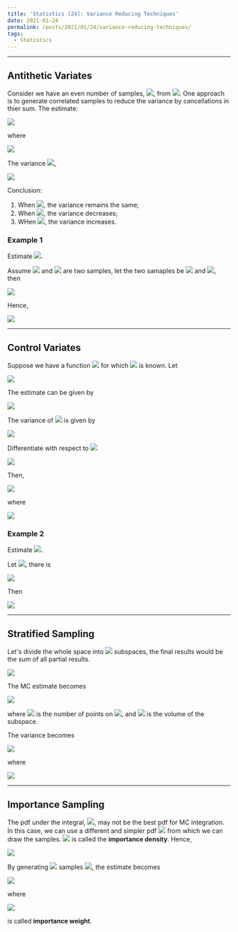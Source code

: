 ```yaml
---
title: 'Statistics [24]: Variance Reducing Techniques'
date: 2021-01-24
permalink: /posts/2021/01/24/variance-reducing-techniques/
tags:
  - Statistics
---
```


---
## Antithetic Variates
Consider we have an even number of samples, <img src="https://render.githubusercontent.com/render/math?math=2n">, from <img src="https://render.githubusercontent.com/render/math?math=p(x)">. One approach is to generate correlated samples to reduce the variance by cancellations in thier sum. The estimate:

<img src="https://render.githubusercontent.com/render/math?math=I = \dfrac{1}{2n}{\displaystyle \sum_{i=1}^{2n}f(x_i) \dfrac{1}{n}\sum_{i=1}^n g(x_{2i})}">

where

<img src="https://render.githubusercontent.com/render/math?math=g(x_{2i}) = \dfrac{f(x_{2i-1}) %2B f(x_{2i})}{2}">

The variance <img src="https://render.githubusercontent.com/render/math?math=var(g(x_{2i}))">,

<img src="https://render.githubusercontent.com/render/math?math=var(g(x_{2i})) = var\left(\dfrac{f(x_{2i-1}) %2B f(x_{2i})}{2}\right) = \dfrac{1}{4}\left[var(f(x_{2i-1})) %2B var(x_{2i}) %2B 2cov(f(x_{2i-1}),f(x_{2i}))\right]">

Conclusion:
1. When <img src="https://render.githubusercontent.com/render/math?math=cov(f(x_{2i-1}),f(x_{2i}))=0">, the variance remains the same;
2. When <img src="https://render.githubusercontent.com/render/math?math=cov(f(x_{2i-1}),f(x_{2i}))<0">, the variance decreases;
3. WHen <img src="https://render.githubusercontent.com/render/math?math=cov(f(x_{2i-1}),f(x_{2i}))>0">, the variance increases.

### Example 1
Estimate <img src="https://render.githubusercontent.com/render/math?math=\theta=E(e^U) = \int_{0}^1e^xdx">. 

Assume <img src="https://render.githubusercontent.com/render/math?math=U_1"> and <img src="https://render.githubusercontent.com/render/math?math=U_2"> are two samples, let the two samaples be <img src="https://render.githubusercontent.com/render/math?math=U"> and <img src="https://render.githubusercontent.com/render/math?math=1-U">, then

<img src="https://render.githubusercontent.com/render/math?math=cov(e^U,e^{1-U})=E(e^Ue^{1-U}) - E(e^U)E(e^{1-U}) = e - (e-1)^2 = -0.2342">

Hence, 

<img src="https://render.githubusercontent.com/render/math?math=var\left(\dfrac{e^U%2B e^{1-U}}{2}\right) = \dfrac{var(e^U)}{2}%2B \dfrac{cov(e^U,e^{1-U})}{2} = 0.0039">


---
## Control Variates
Suppose we have a function <img src="https://render.githubusercontent.com/render/math?math=g(x)"> for which <img src="https://render.githubusercontent.com/render/math?math=E(g(x))"> is known. Let 

<img src="https://render.githubusercontent.com/render/math?math=h(x) = f(x) - c(g(x)-E(g(x)))">

The estimate can be given by 

<img src="https://render.githubusercontent.com/render/math?math=I = \dfrac{1}{n}{\displaystyle \sum_{i=1}^n(f(x_i)-cg(x_i)) %2B cE(g(x))}">

The variance of <img src="https://render.githubusercontent.com/render/math?math=h(x)"> is given by

<img src="https://render.githubusercontent.com/render/math?math=var(h(x)) = var(f(x)) %2B c^2var(g(x))-2c\cdot cov(f(x),g(x))">

Differentiate with respect to <img src="https://render.githubusercontent.com/render/math?math=c">

<img src="https://render.githubusercontent.com/render/math?math=\dfrac{d\,var(h(x))}{d\,c} = 2c\cdot var(g(x)) - 2cov(f(x),g(x))=0\Rightarrow c = \dfrac{cov(f(x),g(x))}{var(g(x))}">

Then,

<img src="https://render.githubusercontent.com/render/math?math=var(h(x)) = var(f(x)) - \dfrac{cov^2(f(x),g(x))}{var(g(x))} = var(f(x))\left[1 - corr^2(f(x),g(x))\right]">

where

<img src="https://render.githubusercontent.com/render/math?math=corr(f(x),g(x))=\dfrac{cov(f(x),g(x))}{\sqrt{var(f(x)\cdot var(g(x)}}">

### Example 2
Estimate <img src="https://render.githubusercontent.com/render/math?math=\theta=E(e^U) = \int_{0}^1e^xdx">. 

Let <img src="https://render.githubusercontent.com/render/math?math=f(x) = e^U, g(x) = U">, there is 

<img src="https://render.githubusercontent.com/render/math?math=cov(f(x),g(x)) = cov(e^U,U) = 0.14086">

Then

<img src="https://render.githubusercontent.com/render/math?math=var(e^U - c(U - \dfrac{1}{2})) = var(e^U) - 12\times 0.14086^2 = 0.0039">

---
## Stratified Sampling
Let's divide the whole space into <img src="https://render.githubusercontent.com/render/math?math=k"> subspaces, the final results would be the sum of all partial results. 

<img src="https://render.githubusercontent.com/render/math?math=E(f(x) = {\displaystyle \int_Rf(x)p(x)dx = \sum_{i=1}^k\int_{R_j}f(x)p(x)dx}">

The MC estimate becomes

<img src="https://render.githubusercontent.com/render/math?math=I = {\displaystyle \sum_{j=1}^k\dfrac{vol(R_j)}{n_j}\sum_{i=1}^n_jf(x_i)}">

where <img src="https://render.githubusercontent.com/render/math?math=n_j"> is the number of points on <img src="https://render.githubusercontent.com/render/math?math=R_j">, and <img src="https://render.githubusercontent.com/render/math?math=vol(R_j)"> is the volume of the subspace. 

The variance becomes

<img src="https://render.githubusercontent.com/render/math?math=\sigma^2 = {\displaystyle \sum_{j=1}^k\dfrac{vol^2(R_j)}{n_j}var_{R_j}(f(x))}">

where 

<img src="https://render.githubusercontent.com/render/math?math=var_{R_j}(f(x)) = {\displaystyle \dfrac{1}{vol(R_j)}\int_{R_j}\left(f(x) - \dfrac{1}{vol(R_j)}\int_{R_j}f(x)p(x)dx\right)^2p(x)dx}">




---
## Importance Sampling
The pdf under the integral, <img src="https://render.githubusercontent.com/render/math?math=p(x)">, may not be the best pdf for MC integration. In this case, we can use a different and simpler pdf <img src="https://render.githubusercontent.com/render/math?math=q(x)"> from which we can draw the samples. <img src="https://render.githubusercontent.com/render/math?math=q(x)"> is called the __importance density__. Hence,

<img src="https://render.githubusercontent.com/render/math?math=E(f(X)) = {\displaystyle \int_a^b f(x)p(x)dx = \int_a^b\dfrac{f(x)p(x)}{q(x)}q(x)dx = E\left(\dfrac{f(x)p(x)}{q(x)}\right)}">

By generating <img src="https://render.githubusercontent.com/render/math?math=n"> samples <img src="https://render.githubusercontent.com/render/math?math=x_i\sim q(x)">, the estimate becomes

<img src="https://render.githubusercontent.com/render/math?math={\displaystyle I = \dfrac{1}{n}\sum_{i=1}^n\dfrac{f(x_i)p(x_i)}{q(x_i)} = \dfrac{1}{n}\sum_{i=1}^nW(x_i)f(x_i)}">

where 

<img src="https://render.githubusercontent.com/render/math?math=W(x_i) = \dfrac{p(x_i)}{q(x_i)}"> 

is called __importance weight__. 

